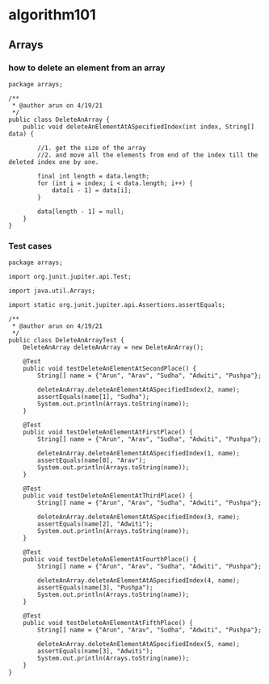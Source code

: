 # algorithm101

## Arrays

### how to delete an element from an array

    package arrays;
    
    /**
     * @author arun on 4/19/21
     */
    public class DeleteAnArray {
        public void deleteAnElementAtASpecifiedIndex(int index, String[] data) {
    
            //1. get the size of the array
            //2. and move all the elements from end of the index till the deleted index one by one.
    
            final int length = data.length;
            for (int i = index; i < data.length; i++) {
                data[i - 1] = data[i];
            }
    
            data[length - 1] = null;
        }
    }

### Test cases

    package arrays;
    
    import org.junit.jupiter.api.Test;
    
    import java.util.Arrays;
    
    import static org.junit.jupiter.api.Assertions.assertEquals;
    
    /**
     * @author arun on 4/19/21
     */
    public class DeleteAnArrayTest {
        DeleteAnArray deleteAnArray = new DeleteAnArray();
    
        @Test
        public void testDeleteAnElementAtSecondPlace() {
            String[] name = {"Arun", "Arav", "Sudha", "Adwiti", "Pushpa"};
    
            deleteAnArray.deleteAnElementAtASpecifiedIndex(2, name);
            assertEquals(name[1], "Sudha");
            System.out.println(Arrays.toString(name));
        }
    
        @Test
        public void testDeleteAnElementAtFirstPlace() {
            String[] name = {"Arun", "Arav", "Sudha", "Adwiti", "Pushpa"};
    
            deleteAnArray.deleteAnElementAtASpecifiedIndex(1, name);
            assertEquals(name[0], "Arav");
            System.out.println(Arrays.toString(name));
        }
    
        @Test
        public void testDeleteAnElementAtThirdPlace() {
            String[] name = {"Arun", "Arav", "Sudha", "Adwiti", "Pushpa"};
    
            deleteAnArray.deleteAnElementAtASpecifiedIndex(3, name);
            assertEquals(name[2], "Adwiti");
            System.out.println(Arrays.toString(name));
        }
    
        @Test
        public void testDeleteAnElementAtFourthPlace() {
            String[] name = {"Arun", "Arav", "Sudha", "Adwiti", "Pushpa"};
    
            deleteAnArray.deleteAnElementAtASpecifiedIndex(4, name);
            assertEquals(name[3], "Pushpa");
            System.out.println(Arrays.toString(name));
        }
    
        @Test
        public void testDeleteAnElementAtFifthPlace() {
            String[] name = {"Arun", "Arav", "Sudha", "Adwiti", "Pushpa"};
    
            deleteAnArray.deleteAnElementAtASpecifiedIndex(5, name);
            assertEquals(name[3], "Adwiti");
            System.out.println(Arrays.toString(name));
        }
    }
